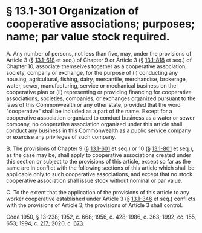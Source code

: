 # § 13.1-301 Organization of cooperative associations; purposes; name; par value stock required.

<p>A. Any number of persons, not less than five, may, under the provisions of Article 3 (§ <a href='/vacode/13.1-618/'>13.1-618</a> et seq.) of Chapter 9 or Article 3 (§ <a href='/vacode/13.1-818/'>13.1-818</a> et seq.) of Chapter 10, associate themselves together as a cooperative association, society, company or exchange, for the purpose of (i) conducting any housing, agricultural, fishing, dairy, mercantile, merchandise, brokerage, water, sewer, manufacturing, service or mechanical business on the cooperative plan or (ii) representing or providing financing for cooperative associations, societies, companies, or exchanges organized pursuant to the laws of this Commonwealth or any other state, provided that the word "cooperative" shall be included as a part of the name. Except for a cooperative association organized to conduct business as a water or sewer company, no cooperative association organized under this article shall conduct any business in this Commonwealth as a public service company or exercise any privileges of such company.</p><p>B. The provisions of Chapter 9 (§ <a href='/vacode/13.1-601/'>13.1-601</a> et seq.) or 10 (§ <a href='/vacode/13.1-801/'>13.1-801</a> et seq.), as the case may be, shall apply to cooperative associations created under this section or subject to the provisions of this article, except so far as the same are in conflict with the following sections of this article which shall be applicable only to such cooperative associations, and except that no stock cooperative association shall issue stock without nominal or par value.</p><p>C. To the extent that the application of the provisions of this article to any worker cooperative established under Article 3 (§ <a href='/vacode/13.1-346/'>13.1-346</a> et seq.) conflicts with the provisions of Article 3, the provisions of Article 3 shall control.</p><p>Code 1950, § 13-238; 1952, c. 668; 1956, c. 428; 1986, c. 363; 1992, cc. 155, 653; 1994, c. <a href='http://lis.virginia.gov/cgi-bin/legp604.exe?941+ful+CHAP0217'>217</a>; 2020, c. <a href='http://lis.virginia.gov/cgi-bin/legp604.exe?201+ful+CHAP0673'>673</a>.</p>